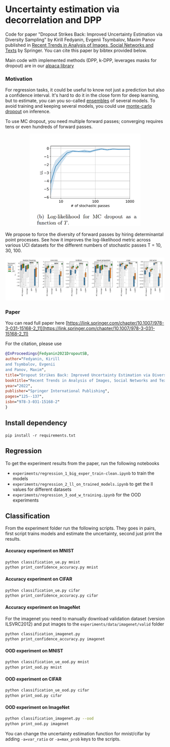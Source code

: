 # Uncertainty estimation via decorrelation and DPP
Code for paper "Dropout Strikes Back: Improved Uncertainty
Estimation via Diversity Sampling" by Kirill Fedyanin, Evgenii Tsymbalov, Maxim Panov published in [Recent Trends in Analysis of Images, Social Networks and Texts](https://link.springer.com/chapter/10.1007/978-3-031-15168-2_11) by Springer. You can cite this paper by bibtex provided below.

Main code with implemented methods (DPP, k-DPP, leverages masks for dropout) are in our [alpaca library](https://github.com/stat-ml/alpaca)


### Motivation


For regression tasks, it could be useful to know not just a prediction but also a confidence interval. It's hard to do it in the close form for deep learning, but to estimate, you can you so-called [ensembles](https://arxiv.org/abs/1612.01474) of several models. To avoid training and keeping several models, you could use [monte-carlo dropout](https://arxiv.org/abs/1506.02142) on inference.

To use MC dropout, you need multiple forward passes; converging requires tens or even hundreds of forward passes.

<p align="center">
<img src="https://github.com/stat-ml/dpp-dropout-uncertainty/blob/master/figures/convergence.png?raw=true" width="350" >
</p>

We propose to force the diversity of forward passes by hiring determinantal point processes. See how it improves the log-likelihood metric across various UCI datasets for the different numbers of stochastic passes T = 10, 30, 100.

![Benchmarks on UCI datasets](figures/benchmark.png)


### Paper

You can read full paper here [https://link.springer.com/chapter/10.1007/978-3-031-15168-2_11](https://link.springer.com/chapter/10.1007/978-3-031-15168-2_11)

For the citation, please use

```bibtex
@InProceedings{Fedyanin2021DropoutSB,
author="Fedyanin, Kirill
and Tsymbalov, Evgenii
and Panov, Maxim",
title="Dropout Strikes Back: Improved Uncertainty Estimation via Diversity Sampling",
booktitle="Recent Trends in Analysis of Images, Social Networks and Texts",
year="2022",
publisher="Springer International Publishing",
pages="125--137",
isbn="978-3-031-15168-2"
}
```


## Install dependency
```
pip install -r requirements.txt
```

## Regression
To get the experiment results from the paper, run the following notebooks
- `experiments/regression_1_big_exper_train-clean.ipynb` to train the models
- `experiments/regression_2_ll_on_trained_models.ipynb` to get the ll values for different datasets
- `experiments/regression_3_ood_w_training.ipynb` for the OOD experiments

## Classification

From the experiment folder run the following scripts. They goes in pairs, first script trains models and estimate the uncertainty, second just print the results.

#### Accuracy experiment on MNIST
```bash
python classification_ue.py mnist
python print_confidence_accuracy.py mnist
```
#### Accuracy experiment on CIFAR
```bash
python classification_ue.py cifar 
python print_confidence_accuracy.py cifar 
```
#### Accuracy experiment on ImageNet 
For the imagenet you need to manually download validation dataset (version ILSVRC2012) and put images to the `experiments/data/imagenet/valid` folder
```bash
python classification_imagenet.py 
python print_confidence_accuracy.py imagenet
```
#### OOD experiment on MNIST
```bash
python classification_ue_ood.py mnist
python print_ood.py mnist
```
#### OOD experiment on CIFAR 
```bash
python classification_ue_ood.py cifar 
python print_ood.py cifar 
```
#### OOD experiment on ImageNet 
```bash
python classification_imagenet.py --ood
python print_ood.py imagenet 
```

You can change the uncertainty estimation function for mnist/cifar by adding `-a=var_ratio` or `-a=max_prob` keys to the scripts.
